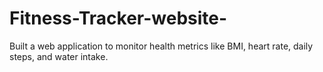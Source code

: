 # Fitness-Tracker-website-
Built a web application to monitor health metrics like BMI, heart rate, daily steps, and water intake.
